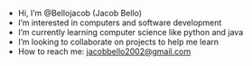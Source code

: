 - Hi, I’m @Bellojacob (Jacob Bello)
- I’m interested in computers and software development 
- I’m currently learning computer science like python and java
- I’m looking to collaborate on projects to help me learn
- How to reach me: jacobbello2002@gmail.com
